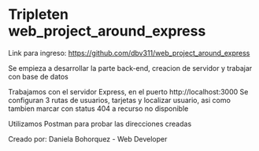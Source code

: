 # Tripleten web_project_around_express

Link para ingreso: https://github.com/dbv311/web_project_around_express

Se empieza a desarrollar la parte back-end, creacion de servidor y trabajar con base de datos

Trabajamos con el servidor Express, en el puerto http://localhost:3000
Se configuran 3 rutas de usuarios, tarjetas y localizar usuario, asi como tambien marcar con status 404 a recurso no disponible

Utilizamos Postman para probar las direcciones creadas

Creado por:
Daniela Bohorquez - Web Developer
